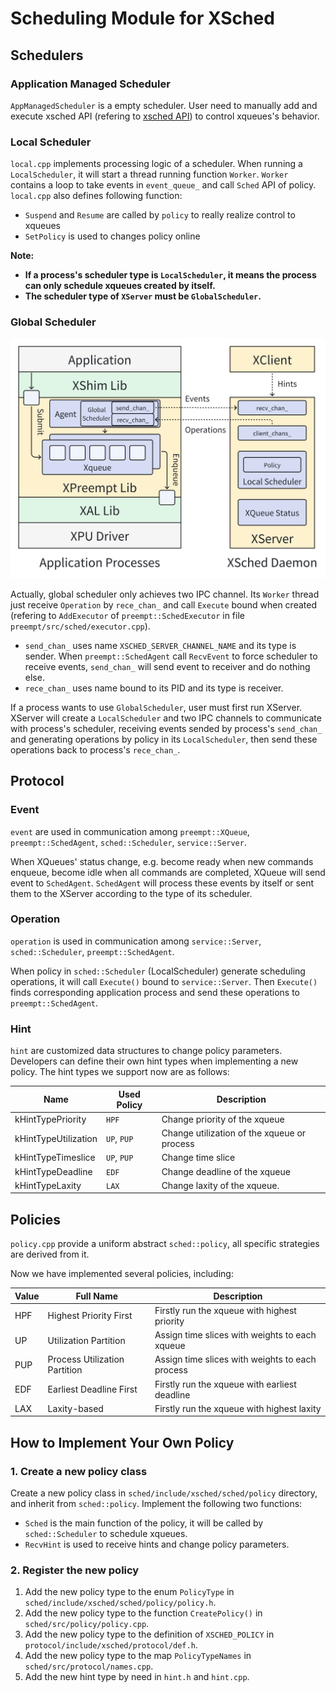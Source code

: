 # Scheduling Module for XSched

## Schedulers

### Application Managed Scheduler

`AppManagedScheduler` is a empty scheduler. User need to manually add and execute xsched API (refering to [xsched API](../include/README.md)) to control xqueues's behavior.

### Local Scheduler

`local.cpp` implements processing logic of a scheduler. When running a `LocalScheduler`, it will start a thread running function `Worker`. `Worker` contains a loop to take events in `event_queue_` and call `Sched` API of policy. `local.cpp` also defines following function:

- `Suspend` and `Resume` are called by `policy` to really realize control to xqueues
- `SetPolicy` is used to changes policy online

**Note:**

- **If a process's scheduler type is `LocalScheduler`, it means the process can only schedule xqueues created by itself.**
- **The scheduler type of `XServer` must be `GlobalScheduler`.**

### Global Scheduler

<img src="/docs/img/global-scheduler-comm.png" alt="XSched framework" width="600" />

Actually, global scheduler only achieves two IPC channel. Its `Worker` thread just receive `Operation` by `rece_chan_` and call `Execute` bound when created (refering to `AddExecutor` of `preempt::SchedExecutor` in file `preempt/src/sched/executor.cpp`).

- `send_chan_` uses name `XSCHED_SERVER_CHANNEL_NAME` and its type is sender. When `preempt::SchedAgent` call `RecvEvent` to force scheduler to receive events, `send_chan_` will send event to receiver and do nothing else.
- `rece_chan_` uses name bound to its PID and its type is receiver.

If a process wants to use `GlobalScheduler`, user must first run XServer. XServer will create a `LocalScheduler` and two IPC channels to communicate with process's scheduler, receiving events sended by process's `send_chan_` and generating operations by policy in its `LocalScheduler`, then send these operations back to process's `rece_chan_`.

## Protocol

### Event

`event` are used in communication among `preempt::XQueue`, `preempt::SchedAgent`, `sched::Scheduler`, `service::Server`.

When XQueues' status change, e.g. become ready when new commands enqueue, become idle when all commands are completed, XQueue will send event to `SchedAgent`. `SchedAgent` will process these events by itself or sent them to the XServer according to the type of its scheduler.

### Operation

`operation` is used in communication among `service::Server`, `sched::Scheduler`, `preempt::SchedAgent`.

When policy in `sched::Scheduler` (LocalScheduler) generate scheduling operations, it will call `Execute()` bound to `service::Server`. Then `Execute()` finds corresponding application process and send these operations to `preempt::SchedAgent`.

### Hint

`hint` are customized data structures to change policy parameters. Developers can define their own hint types when implementing a new policy. The hint types we support now are as follows:

| Name                 | Used Policy | Description                                 |
| -------------------- | ----------- | ------------------------------------------- |
| kHintTypePriority    | `HPF`       | Change priority of the xqueue               |
| kHintTypeUtilization | `UP`, `PUP` | Change utilization of the xqueue or process |
| kHintTypeTimeslice   | `UP`, `PUP` | Change time slice                           |
| kHintTypeDeadline    | `EDF`       | Change deadline of the xqueue               |
| kHintTypeLaxity      | `LAX`       | Change laxity of the xqueue.                |

## Policies

`policy.cpp` provide a uniform abstract `sched::policy`, all specific strategies are derived from it.

Now we have implemented several policies, including:

| Value | Full Name                     | Description                                     |
| ----- | ----------------------------- | ----------------------------------------------- |
| HPF   | Highest Priority First        | Firstly run the xqueue with highest priority    |
| UP    | Utilization Partition         | Assign time slices with weights to each xqueue  |
| PUP   | Process Utilization Partition | Assign time slices with weights to each process |
| EDF   | Earliest Deadline First       | Firstly run the xqueue with earliest deadline   |
| LAX   | Laxity-based                  | Firstly run the xqueue with highest laxity      |

## How to Implement Your Own Policy

### 1. Create a new policy class

Create a new policy class in `sched/include/xsched/sched/policy` directory, and inherit from `sched::policy`. Implement the following two functions:

- `Sched` is the main function of the policy, it will be called by `sched::Scheduler` to schedule xqueues.
- `RecvHint` is used to receive hints and change policy parameters.

### 2. Register the new policy

1. Add the new policy type to the enum `PolicyType` in `sched/include/xsched/sched/policy/policy.h`.
2. Add the new policy type to the function `CreatePolicy()` in `sched/src/policy/policy.cpp`.
3. Add the new policy type to the definition of `XSCHED_POLICY` in `protocol/include/xsched/protocol/def.h`.
4. Add the new policy type to the map `PolicyTypeNames` in `sched/src/protocol/names.cpp`.
5. Add the new hint type by need in `hint.h` and `hint.cpp`.
